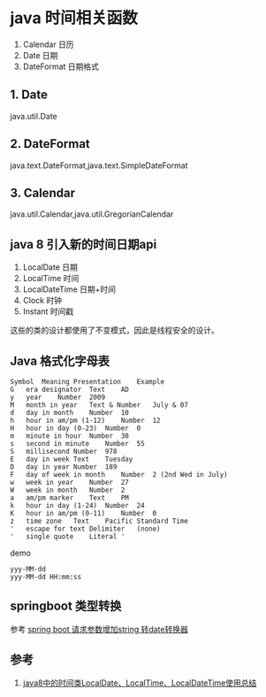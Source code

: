 # java 时间相关函数

1. Calendar 日历
2. Date 日期
3. DateFormat 日期格式

## 1. Date
java.util.Date

## 2. DateFormat
java.text.DateFormat,java.text.SimpleDateFormat

## 3. Calendar
java.util.Calendar,java.util.GregorianCalendar

## java 8 引入新的时间日期api 
1. LocalDate 日期
2. LocalTime 时间
3. LocalDateTime 日期+时间
4. Clock 时钟
5. Instant 时间戳

这些的类的设计都使用了不变模式，因此是线程安全的设计。


## Java 格式化字母表
```
Symbol  Meaning Presentation    Example
G   era designator  Text    AD
y   year    Number  2009
M   month in year   Text & Number   July & 07
d   day in month    Number  10
h   hour in am/pm (1-12)    Number  12
H   hour in day (0-23)  Number  0
m   minute in hour  Number  30
s   second in minute    Number  55
S   millisecond Number  978
E   day in week Text    Tuesday
D   day in year Number  189
F   day of week in month    Number  2 (2nd Wed in July)
w   week in year    Number  27
W   week in month   Number  2
a   am/pm marker    Text    PM
k   hour in day (1-24)  Number  24
K   hour in am/pm (0-11)    Number  0
z   time zone   Text    Pacific Standard Time
'   escape for text Delimiter   (none)
'   single quote    Literal '
```
demo

```
yyy-MM-dd
yyy-MM-dd HH:mm:ss
```


## springboot 类型转换

参考 [spring boot 请求参数增加string 转date转换器](http://www.bubuko.com/infodetail-1113295.html)

## 参考
1. [java8中的时间类LocalDate、LocalTime、LocalDateTime使用总结](这些的类的设计都使用了不变模式，因此是线程安全的设计。)